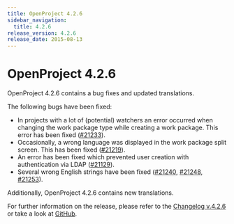 ```yaml
---
title: OpenProject 4.2.6
sidebar_navigation:
  title: 4.2.6
release_version: 4.2.6
release_date: 2015-08-13
---
```


# OpenProject 4.2.6

OpenProject 4.2.6 contains a bug fixes and updated translations.

The following bugs have been fixed:

  - In projects with a lot of (potential) watchers an error occurred
    when changing the work package type while creating a work package.
    This error has been fixed
    ([#21233](https://community.openproject.org/work_packages/21233)).
  - Occasionally, a wrong language was displayed in the work package
    split screen. This has been fixed
    ([#21219](https://community.openproject.org/work_packages/21219)).
  - An error has been fixed which prevented user creation with
    authentication via LDAP
    ([#21129](https://community.openproject.org/work_packages/21129)).
  - Several wrong English strings have been fixed
    ([#21240](https://community.openproject.org/work_packages/21240),
    [#21248](https://community.openproject.org/work_packages/21248),
    [#21253](https://community.openproject.org/work_packages/21253)).

Additionally, OpenProject 4.2.6 contains new translations.

For further information on the release, please refer to the 
[Changelog v.4.2.6](https://community.openproject.org/versions/762) 
or take a look at 
[GitHub](https://github.com/opf/openproject/tree/v4.2.6).
